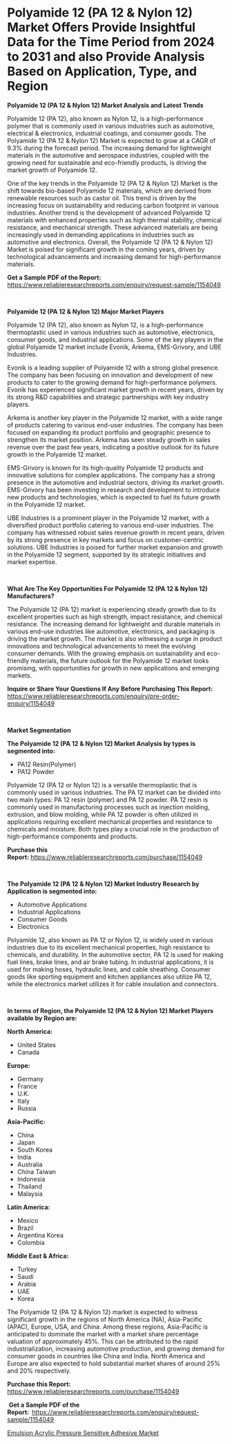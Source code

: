 <p><h1>Polyamide 12 (PA 12 & Nylon 12) Market Offers Provide Insightful Data for the Time Period from 2024 to 2031 and also Provide Analysis Based on Application, Type, and Region</h1></p><p><strong>Polyamide 12 (PA 12 & Nylon 12) Market Analysis and Latest Trends</strong></p>
<p><p>Polyamide 12 (PA 12), also known as Nylon 12, is a high-performance polymer that is commonly used in various industries such as automotive, electrical & electronics, industrial coatings, and consumer goods. The Polyamide 12 (PA 12 & Nylon 12) Market is expected to grow at a CAGR of 9.3% during the forecast period. The increasing demand for lightweight materials in the automotive and aerospace industries, coupled with the growing need for sustainable and eco-friendly products, is driving the market growth of Polyamide 12.</p><p>One of the key trends in the Polyamide 12 (PA 12 & Nylon 12) Market is the shift towards bio-based Polyamide 12 materials, which are derived from renewable resources such as castor oil. This trend is driven by the increasing focus on sustainability and reducing carbon footprint in various industries. Another trend is the development of advanced Polyamide 12 materials with enhanced properties such as high thermal stability, chemical resistance, and mechanical strength. These advanced materials are being increasingly used in demanding applications in industries such as automotive and electronics. Overall, the Polyamide 12 (PA 12 & Nylon 12) Market is poised for significant growth in the coming years, driven by technological advancements and increasing demand for high-performance materials.</p></p>
<p><strong>Get a Sample PDF of the Report:&nbsp;</strong> <a href="https://www.reliableresearchreports.com/enquiry/request-sample/1154049">https://www.reliableresearchreports.com/enquiry/request-sample/1154049</a></p>
<p>&nbsp;</p>
<p><strong>Polyamide 12 (PA 12 & Nylon 12) Major Market Players</strong></p>
<p><p>Polyamide 12 (PA 12), also known as Nylon 12, is a high-performance thermoplastic used in various industries such as automotive, electronics, consumer goods, and industrial applications. Some of the key players in the global Polyamide 12 market include Evonik, Arkema, EMS-Grivory, and UBE Industries.</p><p>Evonik is a leading supplier of Polyamide 12 with a strong global presence. The company has been focusing on innovation and development of new products to cater to the growing demand for high-performance polymers. Evonik has experienced significant market growth in recent years, driven by its strong R&D capabilities and strategic partnerships with key industry players.</p><p>Arkema is another key player in the Polyamide 12 market, with a wide range of products catering to various end-user industries. The company has been focused on expanding its product portfolio and geographic presence to strengthen its market position. Arkema has seen steady growth in sales revenue over the past few years, indicating a positive outlook for its future growth in the Polyamide 12 market.</p><p>EMS-Grivory is known for its high-quality Polyamide 12 products and innovative solutions for complex applications. The company has a strong presence in the automotive and industrial sectors, driving its market growth. EMS-Grivory has been investing in research and development to introduce new products and technologies, which is expected to fuel its future growth in the Polyamide 12 market.</p><p>UBE Industries is a prominent player in the Polyamide 12 market, with a diversified product portfolio catering to various end-user industries. The company has witnessed robust sales revenue growth in recent years, driven by its strong presence in key markets and focus on customer-centric solutions. UBE Industries is poised for further market expansion and growth in the Polyamide 12 segment, supported by its strategic initiatives and market expertise.</p></p>
<p>&nbsp;</p>
<p><strong>What Are The Key Opportunities For Polyamide 12 (PA 12 & Nylon 12) Manufacturers?</strong></p>
<p><p>The Polyamide 12 (PA 12) market is experiencing steady growth due to its excellent properties such as high strength, impact resistance, and chemical resistance. The increasing demand for lightweight and durable materials in various end-use industries like automotive, electronics, and packaging is driving the market growth. The market is also witnessing a surge in product innovations and technological advancements to meet the evolving consumer demands. With the growing emphasis on sustainability and eco-friendly materials, the future outlook for the Polyamide 12 market looks promising, with opportunities for growth in new applications and emerging markets.</p></p>
<p><strong>Inquire or Share Your Questions If Any Before Purchasing This Report:</strong> <a href="https://www.reliableresearchreports.com/enquiry/pre-order-enquiry/1154049">https://www.reliableresearchreports.com/enquiry/pre-order-enquiry/1154049</a></p>
<p>&nbsp;</p>
<p><strong>Market Segmentation</strong></p>
<p><strong>The Polyamide 12 (PA 12 & Nylon 12) Market Analysis by types is segmented into:</strong></p>
<p><ul><li>PA12 Resin(Polymer)</li><li>PA12 Powder</li></ul></p>
<p><p>Polyamide 12 (PA 12 or Nylon 12) is a versatile thermoplastic that is commonly used in various industries. The PA 12 market can be divided into two main types: PA 12 resin (polymer) and PA 12 powder. PA 12 resin is commonly used in manufacturing processes such as injection molding, extrusion, and blow molding, while PA 12 powder is often utilized in applications requiring excellent mechanical properties and resistance to chemicals and moisture. Both types play a crucial role in the production of high-performance components and products.</p></p>
<p><strong>Purchase this Report:&nbsp;</strong><a href="https://www.reliableresearchreports.com/purchase/1154049">https://www.reliableresearchreports.com/purchase/1154049</a></p>
<p>&nbsp;</p>
<p><strong>The Polyamide 12 (PA 12 & Nylon 12) Market Industry Research by Application is segmented into:</strong></p>
<p><ul><li>Automotive Applications</li><li>Industrial Applications</li><li>Consumer Goods</li><li>Electronics</li></ul></p>
<p><p>Polyamide 12, also known as PA 12 or Nylon 12, is widely used in various industries due to its excellent mechanical properties, high resistance to chemicals, and durability. In the automotive sector, PA 12 is used for making fuel lines, brake lines, and air brake tubing. In industrial applications, it is used for making hoses, hydraulic lines, and cable sheathing. Consumer goods like sporting equipment and kitchen appliances also utilize PA 12, while the electronics market utilizes it for cable insulation and connectors.</p></p>
<p>&nbsp;</p>
<p><strong>In terms of Region, the Polyamide 12 (PA 12 & Nylon 12) Market Players available by Region are:</strong></p>
<p>
    <p> <strong> North America: </strong>
        <ul>
            <li>United States</li>
            <li>Canada</li>
        </ul>
        </p> 
    <p> <strong> Europe: </strong>
        <ul>
            <li>Germany</li>
            <li>France</li>
            <li>U.K.</li>
            <li>Italy</li>
            <li>Russia</li>
        </ul>
        </p> 
    <p> <strong> Asia-Pacific: </strong>
        <ul>
            <li>China</li>
            <li>Japan</li>
            <li>South Korea</li>
            <li>India</li>
            <li>Australia</li>
            <li>China Taiwan</li>
            <li>Indonesia</li>
            <li>Thailand</li>
            <li>Malaysia</li>
        </ul>
        </p> 
    <p> <strong> Latin America: </strong>
        <ul>
            <li>Mexico</li>
            <li>Brazil</li>
            <li>Argentina Korea</li>
            <li>Colombia</li>
        </ul>
        </p> 
    <p> <strong> Middle East & Africa: </strong>
        <ul>
            <li>Turkey</li>
            <li>Saudi</li>
            <li>Arabia</li>
            <li>UAE</li>
            <li>Korea</li>
        </ul>
    </p>
    </p>
<p><p>The Polyamide 12 (PA 12 & Nylon 12) market is expected to witness significant growth in the regions of North America (NA), Asia-Pacific (APAC), Europe, USA, and China. Among these regions, Asia-Pacific is anticipated to dominate the market with a market share percentage valuation of approximately 45%. This can be attributed to the rapid industrialization, increasing automotive production, and growing demand for consumer goods in countries like China and India. North America and Europe are also expected to hold substantial market shares of around 25% and 20% respectively.</p></p>
<p><strong>Purchase this Report: </strong><a href="https://www.reliableresearchreports.com/purchase/1154049">https://www.reliableresearchreports.com/purchase/1154049</a></p>
<p>&nbsp;<strong>Get a Sample PDF of the Report:&nbsp;&nbsp;</strong><a href="https://www.reliableresearchreports.com/enquiry/request-sample/1154049">https://www.reliableresearchreports.com/enquiry/request-sample/1154049</a></p>
<p><strong></strong></p>
<p><p><a href="https://github.com/nicholepatriciadoylenwnrjr0/Market-Research-Report-List-1/blob/main/emulsion-acrylic-pressure-sensitive-adhesive-market.md">Emulsion Acrylic Pressure Sensitive Adhesive Market</a></p></p>